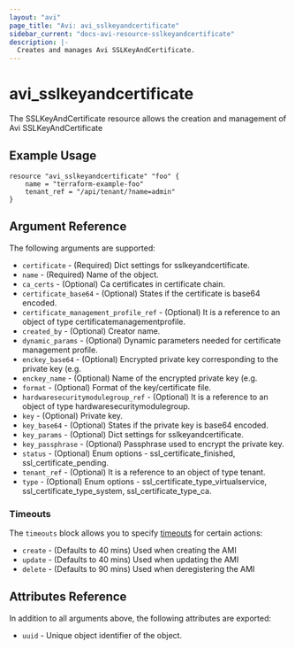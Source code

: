 ```yaml
---
layout: "avi"
page_title: "Avi: avi_sslkeyandcertificate"
sidebar_current: "docs-avi-resource-sslkeyandcertificate"
description: |-
  Creates and manages Avi SSLKeyAndCertificate.
---
```


# avi_sslkeyandcertificate

The SSLKeyAndCertificate resource allows the creation and management of Avi SSLKeyAndCertificate

## Example Usage

```hcl
resource "avi_sslkeyandcertificate" "foo" {
    name = "terraform-example-foo"
    tenant_ref = "/api/tenant/?name=admin"
}
```

## Argument Reference

The following arguments are supported:

* `certificate` - (Required) Dict settings for sslkeyandcertificate.
* `name` - (Required) Name of the object.
* `ca_certs` - (Optional) Ca certificates in certificate chain.
* `certificate_base64` - (Optional) States if the certificate is base64 encoded.
* `certificate_management_profile_ref` - (Optional) It is a reference to an object of type certificatemanagementprofile.
* `created_by` - (Optional) Creator name.
* `dynamic_params` - (Optional) Dynamic parameters needed for certificate management profile.
* `enckey_base64` - (Optional) Encrypted private key corresponding to the private key (e.g.
* `enckey_name` - (Optional) Name of the encrypted private key (e.g.
* `format` - (Optional) Format of the key/certificate file.
* `hardwaresecuritymodulegroup_ref` - (Optional) It is a reference to an object of type hardwaresecuritymodulegroup.
* `key` - (Optional) Private key.
* `key_base64` - (Optional) States if the private key is base64 encoded.
* `key_params` - (Optional) Dict settings for sslkeyandcertificate.
* `key_passphrase` - (Optional) Passphrase used to encrypt the private key.
* `status` - (Optional) Enum options - ssl_certificate_finished, ssl_certificate_pending.
* `tenant_ref` - (Optional) It is a reference to an object of type tenant.
* `type` - (Optional) Enum options - ssl_certificate_type_virtualservice, ssl_certificate_type_system, ssl_certificate_type_ca.


### Timeouts

The `timeouts` block allows you to specify [timeouts](https://www.terraform.io/docs/configuration/resources.html#timeouts) for certain actions:

* `create` - (Defaults to 40 mins) Used when creating the AMI
* `update` - (Defaults to 40 mins) Used when updating the AMI
* `delete` - (Defaults to 90 mins) Used when deregistering the AMI

## Attributes Reference

In addition to all arguments above, the following attributes are exported:

* `uuid` -  Unique object identifier of the object.

